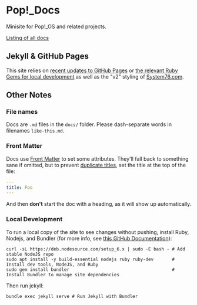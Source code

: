 # Pop!_Docs

Minisite for Pop!_OS and related projects.

[Listing of all docs](/docs)


## Jekyll & GitHub Pages

This site relies on [recent updates to GitHub Pages](https://github.com/blog/2289-publishing-with-github-pages-now-as-easy-as-1-2-3)
or [the relevant Ruby Gems for local development](https://help.github.com/articles/setting-up-your-github-pages-site-locally-with-jekyll/#step-2-install-jekyll-using-bundler)
as well as the "v2" styling of [System76.com](https://system76.com).


## Other Notes

### File names

Docs are `.md` files in the `docs/` folder. Please dash-separate words in filenames `like-this.md`.


### Front Matter

Docs use [Front Matter](https://jekyllrb.com/docs/frontmatter/) to set some attributes. They'll fall back to something sane if omitted, but to prevent [duplicate titles](https://github.com/system76/pop-docs/issues/5), set the title at the top of the file:

```yaml
---
title: Foo
---
```

And then **don't** start the doc with a heading, as it will show up automatically. 


### Local Development

To run a local copy of the site to see changes without pushing, install Ruby, Nodejs, and Bundler (for more info, see [this GitHub Documentation](https://help.github.com/articles/setting-up-your-github-pages-site-locally-with-jekyll/)):

```shell
curl -sL https://deb.nodesource.com/setup_6.x | sudo -E bash - # Add stable NodeJS repo
sudo apt install -y build-essential nodejs ruby ruby-dev       # Install dev tools, NodeJS, and Ruby
sudo gem install bundler                                       # Install Bundler to manage site dependencies
```

Then run jekyll:

```shell
bundle exec jekyll serve # Run Jekyll with Bundler
```
